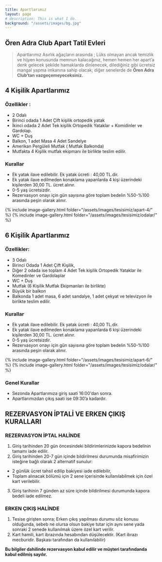 ```yaml
---
title: Apartlarımız
layout: page
# description: This is what I do.
background: "/assets/images/bg.jpg"
---
```


## Ören Adra Club Apart Tatil Evleri

> Apartlarımız Asırlık ağaçların arasında ; Lüks olmayan ancak temizlik ve hijyen konusunda memnun kalacağınız, hemen hemen her apart’a denk gelecek şekilde hamaklarda dinlenecek, dilediğiniz gibi ücretsiz mangal yapma imkanına sahip olacak; diğer senelerde de **Ören Adra Club’tan vazgeçemeyeceksiniz.**

## 4 Kişilik Apartlarımız

### Özellikler :

- 2 Odalı
- Birinci odada 1 Adet Çift kişilik ortopedik yatak
- İkinci odada 2 Adet Tek kişilik Ortopedik Yataklar + Komidinler ve Gardolap.
- WC + Duş
- Balkon, 1 adet Masa 4 Adet Sandelye
- Amerikan Pergüleli Mutfak ( Mutfak Balkonda)
- Mutfakta 4 Kişilik mutfak ekipmanı ile birlikte teslim edilir.

### Kurallar

- Ek yatak ilave edilebilir. Ek yatak ücreti : 40,00 TL.dir.
- Ek yatak ilave edilmeden konaklama yapanlarda 4 kişi üzerindeki kişilerden 30,00 TL. ücret alınır.
- 0-5 yaş ücretsizdir.
- Rezervasyon onayı için gün sayısına göre toplam bedelin %50-%100 arasında peşin olarak alınır.

{% include image-gallery.html folder="/assets/images/tesisimiz/apart-4/" %}
{% include image-gallery.html folder="/assets/images/tesisimiz/odalar/" %}

## 6 Kişilik Apartlarımız

### Özellikler:

- 3 Odalı
- Birinci Odada 1 Adet Çift Kişilik,
- Diğer 2 odada ise toplam 4 Adet Tek kişilik Ortopedik Yataklar ile Komedinler ve Gardolaplar
- WC + Duş
- Mutfak (6 Kişilik Mutfak Ekipmanları ile birlikte)
- Büyük bir balkon
- Balkonda 1 adet masa, 6 adet sandalye, 1 adet çekyat ve televizyon ile birlikte teslim edilir.

### Kurallar

- Ek yatak ilave edilebilir. Ek yatak ücreti : 40,00 TL.dir.
- Ek yatak ilave edilmeden konaklama yapanlarda 6 kişi üzerindeki kişilerden 30,00 TL. ücret alınır.
- 0-5 yaş ücretsizdir.
- Rezervasyon onayı için gün sayısına göre toplam bedelin %50-%100 arasında peşin olarak alınır.

{% include image-gallery.html folder="/assets/images/tesisimiz/apart-6/" %}
{% include image-gallery.html folder="/assets/images/tesisimiz/odalar/" %}

### Genel Kurallar

- Sezonda Apartlarımıza giriş saati 16:00'dan sonra.
- Apartlarımızdan çıkış saati ise 09:30’a kadardır.

## REZERVASYON İPTALİ VE ERKEN ÇIKIŞ KURALLARI

### REZERVASYON İPTAL HALİNDE

1. Giriş tarihinden 20 gün öncesindeki bildirimlerinizde kapora bedelinin tamamı iade edilir.
2. Giriş tarihinden 20-7 gün içinde bildirilmesi durumunda misafirimizin isteğine bağlı olarak 2 alternatif sunulur:
 - 2 günlük ücret tahsil edilip bakiyesi iade edilebilir,
 - Toplam alınacak bölümü için 2 sene içerisinde kullanılabilmek için özel kart verilebilir.
3. Giriş tarihinin 7 günden az süre içinde bildirilmesi durumunda kapora bedeli iade edilmez.

### ERKEN ÇIKIŞ HALİNDE

1. Tesise girişten sonra; Erken çıkış yapılması durumu söz konusu olduğunda, sebeb ne olursa olsun bakiye tutar için aynı sene yada sonraki 2 senede kullanılmak üzere özel kart verilir.
2. Kart hamili, kart ibrazında hesabından düşülecektir. (Kart ibrazı mecburidir. Başkası tarafından da kullanılabilir)

**Bu bilgiler dahilinde rezervasyon kabul edilir ve müşteri tarafındanda kabul edilmiş sayılır.**
